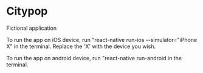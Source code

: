 # Citypop
Fictional application

To run the app on iOS device, run "react-native run-ios --simulator="iPhone X" in the terminal. Replace the 'X' with the device you wish.

To run the app on android device, run "react-native run-android in the terminal.
